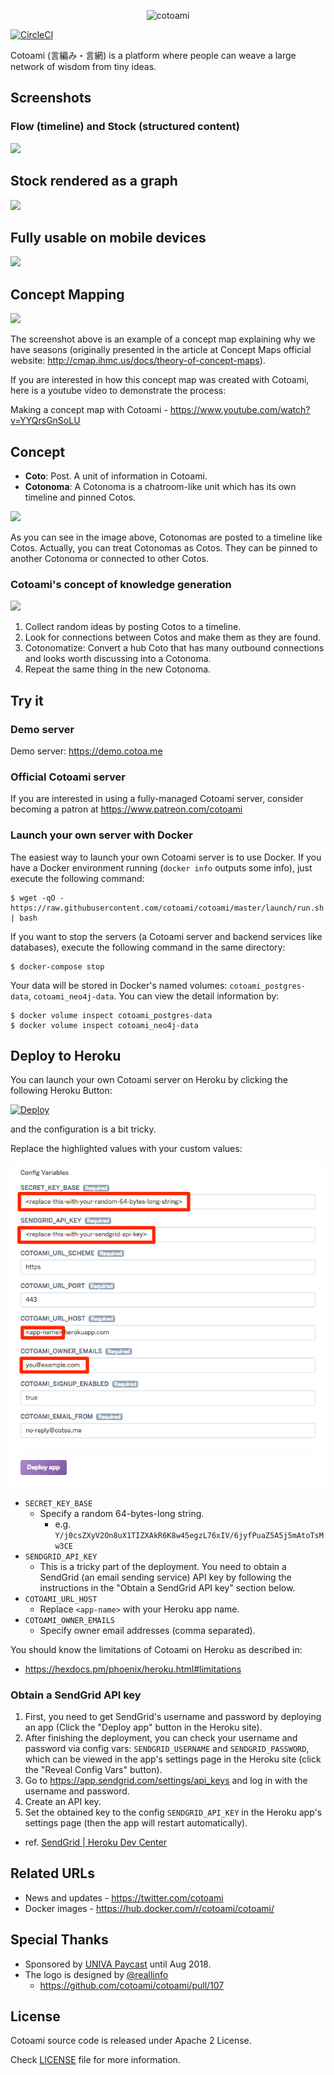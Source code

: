 <p align="center"><img src="assets/static/images/logo/vertical.png" alt="cotoami" height="200px"></p>


[![CircleCI](https://circleci.com/gh/cotoami/cotoami.svg?style=svg)](https://circleci.com/gh/cotoami/cotoami)

Cotoami (言編み・言網) is a platform where people can weave a large network of wisdom from tiny ideas.


## Screenshots

### Flow (timeline) and Stock (structured content)

![](docs/images/timeline-and-pinned-docs.png)

## Stock rendered as a graph

![](docs/images/timeline-and-graph.png)

## Fully usable on mobile devices

![](docs/images/screenshot-mobile.png)

## Concept Mapping

![](docs/images/concept-map.png)

The screenshot above is an example of a concept map explaining why we have seasons (originally presented in the article at Concept Maps official website: http://cmap.ihmc.us/docs/theory-of-concept-maps).

If you are interested in how this concept map was created with Cotoami, here is a youtube video to demonstrate the process:

Making a concept map with Cotoami - https://www.youtube.com/watch?v=YYQrsGnSoLU


## Concept

* **Coto**: Post. A unit of information in Cotoami.
* **Cotonoma**: A Cotonoma is a chatroom-like unit which has its own timeline and pinned Cotos.

![](docs/images/cotonoma.png)

As you can see in the image above, Cotonomas are posted to a timeline like Cotos.
Actually, you can treat Cotonomas as Cotos. They can be pinned to another
Cotonoma or connected to other Cotos.

### Cotoami's concept of knowledge generation

![](docs/images/cotoami-concept.png)

1. Collect random ideas by posting Cotos to a timeline.
2. Look for connections between Cotos and make them as they are found.
3. Cotonomatize: Convert a hub Coto that has many outbound connections and looks worth discussing into a Cotonoma.
4. Repeat the same thing in the new Cotonoma.


## Try it

### Demo server

Demo server: https://demo.cotoa.me

### Official Cotoami server

If you are interested in using a fully-managed Cotoami server, consider becoming a patron at https://www.patreon.com/cotoami

### Launch your own server with Docker

The easiest way to launch your own Cotoami server is to use Docker. If you have a Docker environment running 
(`docker info` outputs some info), just execute the following command:

```
$ wget -qO - https://raw.githubusercontent.com/cotoami/cotoami/master/launch/run.sh | bash
```

If you want to stop the servers (a Cotoami server and backend services like databases), execute the following command in the same directory:

```
$ docker-compose stop
```

Your data will be stored in Docker's named volumes: `cotoami_postgres-data`, `cotoami_neo4j-data`.
You can view the detail information by:

```
$ docker volume inspect cotoami_postgres-data
$ docker volume inspect cotoami_neo4j-data
```


## Deploy to Heroku

You can launch your own Cotoami server on Heroku by clicking the following Heroku Button:

[![Deploy](https://www.herokucdn.com/deploy/button.svg)](https://heroku.com/deploy)

and the configuration is a bit tricky.

Replace the highlighted values with your custom values:

![](docs/images/cotoami-heroku-configs.png)

* `SECRET_KEY_BASE`
    * Specify a random 64-bytes-long string.
        * e.g. `Y/j0csZXyV2On8uX1TIZXAkR6K8w45egzL76xIV/6jyfPuaZ5A5j5mAtoTsMw3CE`
* `SENDGRID_API_KEY`
    * This is a tricky part of the deployment. You need to obtain a SendGrid (an email sending service) API key by following the instructions in the "Obtain a SendGrid API key" section below.
* `COTOAMI_URL_HOST`
    * Replace `<app-name>` with your Heroku app name.
* `COTOAMI_OWNER_EMAILS`
    * Specify owner email addresses (comma separated).

You should know the limitations of Cotoami on Heroku as described in:

* <https://hexdocs.pm/phoenix/heroku.html#limitations>
    
### Obtain a SendGrid API key

1. First, you need to get SendGrid's username and password by deploying an app (Click the "Deploy app" button in the Heroku site).
2. After finishing the deployment, you can check your username and password via config vars: `SENDGRID_USERNAME` and `SENDGRID_PASSWORD`, which can be viewed in the app's settings page in the Heroku site (click the "Reveal Config Vars" button).
3. Go to <https://app.sendgrid.com/settings/api_keys> and log in with the username and password.
4. Create an API key.
5. Set the obtained key to the config `SENDGRID_API_KEY` in the Heroku app's settings page (then the app will restart automatically).

* ref. [SendGrid \| Heroku Dev Center](https://devcenter.heroku.com/articles/sendgrid)


## Related URLs

* News and updates - https://twitter.com/cotoami
* Docker images - https://hub.docker.com/r/cotoami/cotoami/


## Special Thanks

* Sponsored by [UNIVA Paycast](https://www.univapay.com) until Aug 2018.
* The logo is designed by [@reallinfo](https://github.com/reallinfo)
    * https://github.com/cotoami/cotoami/pull/107


## License

Cotoami source code is released under Apache 2 License.

Check [LICENSE](LICENSE) file for more information.
